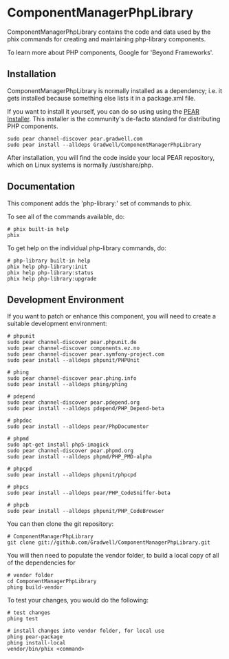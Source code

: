 ComponentManagerPhpLibrary
==========================

ComponentManagerPhpLibrary contains the code and data used by the phix commands for creating and maintaining php-library components.

To learn more about PHP components, Google for 'Beyond Frameworks'.

Installation
------------

ComponentManagerPhpLibrary is normally installed as a dependency; i.e. it gets installed because something else lists it in a package.xml file.

If you want to install it yourself, you can do so using using the [PEAR Installer](http://pear.php.net). This installer is the community's de-facto standard for distributing PHP components.

    sudo pear channel-discover pear.gradwell.com
    sudo pear install --alldeps Gradwell/ComponentManagerPhpLibrary

After installation, you will find the code inside your local PEAR repository, which on Linux systems is normally /usr/share/php.

Documentation
-------------

This component adds the 'php-library:' set of commands to phix.

To see all of the commands available, do:

    # phix built-in help
    phix

To get help on the individual php-library commands, do:

    # php-library built-in help
    phix help php-library:init
    phix help php-library:status
    phix help php-library:upgrade

Development Environment
-----------------------

If you want to patch or enhance this component, you will need to create a suitable development environment:

    # phpunit
    sudo pear channel-discover pear.phpunit.de
    sudo pear channel-discover components.ez.no
    sudo pear channel-discover pear.symfony-project.com
    sudo pear install --alldeps phpunit/PHPUnit

    # phing
    sudo pear channel-discover pear.phing.info
    sudo pear install --alldeps phing/phing

    # pdepend
    sudo pear channel-discover pear.pdepend.org
    sudo pear install --alldeps pdepend/PHP_Depend-beta

    # phpdoc
    sudo pear install --alldeps pear/PhpDocumentor

    # phpmd
    sudo apt-get install php5-imagick
    sudo pear channel-discover pear.phpmd.org
    sudo pear install --alldeps phpmd/PHP_PMD-alpha

    # phpcpd
    sudo pear install --alldeps phpunit/phpcpd

    # phpcs
    sudo pear install --alldeps pear/PHP_CodeSniffer-beta

    # phpcb
    sudo pear install --alldeps phpunit/PHP_CodeBrowser

You can then clone the git repository:

    # ComponentManagerPhpLibrary
    git clone git://github.com/Gradwell/ComponentManagerPhpLibrary.git

You will then need to populate the vendor folder, to build a local copy of all of the dependencies for 

    # vendor folder
    cd ComponentManagerPhpLibrary
    phing build-vendor

To test your changes, you would do the following:

    # test changes
    phing test
    
    # install changes into vendor folder, for local use
    phing pear-package
    phing install-local
    vendor/bin/phix <command>

